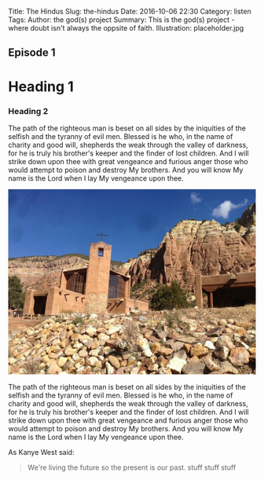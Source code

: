 Title: The Hindus
Slug: the-hindus
Date: 2016-10-06 22:30
Category: listen
Tags: 
Author: the god(s) project
Summary: This is the god(s) project - where doubt isn't always the oppsite of faith.
Illustration: placeholder.jpg

## Episode 1
# Heading 1
### Heading 2

The path of the righteous man is beset on all sides by the iniquities of the selfish and the tyranny of evil men. Blessed is he who, in the name of charity and good will, shepherds the weak through the valley of darkness, for he is truly his brother's keeper and the finder of lost children. And I will strike down upon thee with great vengeance and furious anger those who would attempt to poison and destroy My brothers. And you will know My name is the Lord when I lay My vengeance upon thee.

![](images/monastery-of-christ-in.jpg)

The path of the righteous man is beset on all sides by the iniquities of the selfish and the tyranny of evil men. Blessed is he who, in the name of charity and good will, shepherds the weak through the valley of darkness, for he is truly his brother's keeper and the finder of lost children. And I will strike down upon thee with great vengeance and furious anger those who would attempt to poison and destroy My brothers. And you will know My name is the Lord when I lay My vengeance upon thee.

As Kanye West said:
> We're living the future so
> the present is our past.
> stuff stuff stuff